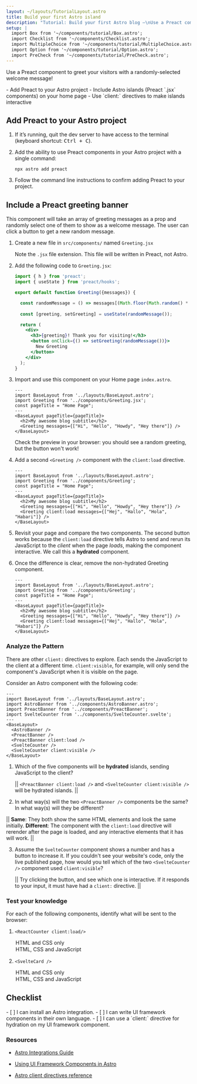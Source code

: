 ```yaml
---
layout: ~/layouts/TutorialLayout.astro
title: Build your first Astro island
description: "Tutorial: Build your first Astro blog —\nUse a Preact component to greet your visitors with a randomly-selected message"
setup: |
  import Box from '~/components/tutorial/Box.astro';
  import Checklist from '~/components/Checklist.astro';
  import MultipleChoice from '~/components/tutorial/MultipleChoice.astro';
  import Option from '~/components/tutorial/Option.astro';
  import PreCheck from '~/components/tutorial/PreCheck.astro';
---
```

 Use a Preact component to greet your visitors with a randomly-selected welcome message!

<PreCheck>
  - Add Preact to your Astro project
  - Include Astro islands (Preact `.jsx` components) on your home page
  - Use `client:` directives to make islands interactive
</PreCheck>

## Add Preact to your Astro project

1. If it’s running, quit the dev server to have access to the terminal (keyboard shortcut: <kbd>Ctrl + C</kbd>).

2. Add the ability to use Preact components in your Astro project with a single command:

    ```shell
    npx astro add preact
    ```

2. Follow the command line instructions to confirm adding Preact to your project.
 

## Include a Preact greeting banner

This component will take an array of greeting messages as a prop and randomly select one of them to show as a welcome message. The user can click a button to get a new random message.

1. Create a new file in `src/components/` named `Greeting.jsx`

    Note the `.jsx` file extension. This file will be written in Preact, not Astro.

2. Add the following code to `Greeting.jsx`:

    ```jsx title="src/components/Greeting.jsx"
    import { h } from 'preact';
    import { useState } from 'preact/hooks';

    export default function Greeting({messages}) {

      const randomMessage = () => messages[(Math.floor(Math.random() * messages.length))];
      
      const [greeting, setGreeting] = useState(randomMessage());

      return (
        <div> 
          <h3>{greeting}! Thank you for visiting!</h3>
          <button onClick={() => setGreeting(randomMessage())}>
            New Greeting
          </button>
        </div>
      );
    }
    ```

3. Import and use this component on your Home page `index.astro`.

    ```astro title="src/pages/index.astro" ins={3,8}
    ---
    import BaseLayout from '../layouts/BaseLayout.astro';
    import Greeting from '../components/Greeting.jsx';
    const pageTitle = "Home Page";
    ---
    <BaseLayout pageTitle={pageTitle}>
      <h2>My awesome blog subtitle</h2>
      <Greeting messages={["Hi", "Hello", "Howdy", "Hey there"]} />
    </BaseLayout>
    ```

    Check the preview in your browser: you should see a random greeting, but the button won't work!


4. Add a second `<Greeting />` component with the `client:load` directive.

    ```astro title="src/pages/index.astro" ins={9} "client:load"
    ---
    import BaseLayout from '../layouts/BaseLayout.astro';
    import Greeting from '../components/Greeting';
    const pageTitle = "Home Page";
    ---
    <BaseLayout pageTitle={pageTitle}>
      <h2>My awesome blog subtitle</h2>
      <Greeting messages={["Hi", "Hello", "Howdy", "Hey there"]} />
      <Greeting client:load messages={["Hej", "Hallo", "Hola", "Habari"]} />
    </BaseLayout>
    ```

  5. Revisit your page and compare the two components. The second button works because the `client:load` directive tells Astro to send and rerun its JavaScript to the _client_ when the page _loads_, making the component interactive. We call this a **hydrated** component.
  
  6. Once the difference is clear, remove the non-hydrated Greeting component.


      ```astro title="src/pages/index.astro" del={8} "client:load"
      ---
      import BaseLayout from '../layouts/BaseLayout.astro';
      import Greeting from '../components/Greeting';
      const pageTitle = "Home Page";
      ---
      <BaseLayout pageTitle={pageTitle}>
        <h2>My awesome blog subtitle</h2>
        <Greeting messages={["Hi", "Hello", "Howdy", "Hey there"]} />
        <Greeting client:load messages={["Hej", "Hallo", "Hola", "Habari"]} />
      </BaseLayout>
      ```

<Box icon="question-mark">

### Analyze the Pattern

There are other `client:` directives to explore. Each sends the JavaScript to the client at a different time. `client:visible`, for example, will only send the component's JavaScript when it is visible on the page.

Consider an Astro component with the following code:

```astro
---
import BaseLayout from '../layouts/BaseLayout.astro';
import AstroBanner from '../components/AstroBanner.astro';
import PreactBanner from '../components/PreactBanner';
import SvelteCounter from '../components/SvelteCounter.svelte';
---
<BaseLayout>
  <AstroBanner />
  <PreactBanner />
  <PreactBanner client:load />
  <SvelteCounter />
  <SvelteCounter client:visible />
</BaseLayout>
```

1. Which of the five components will be **hydrated** islands, sending JavaScript to the client?

    || `<PreactBanner client:load />` and `<SvelteCounter client:visible />` will be hydrated islands. ||

2. In what way(s) will the two `<PreactBanner />` components be the same? In what way(s) will they be different? 

  || **Same**: They both show the same HTML elements and look the same initially. **Different**: The component with the `client:load` directive will rerender after the page is loaded, and any interactive elements that it has will work. ||

3. Assume the `SvelteCounter` component shows a number and has a button to increase it. If you couldn't see your website's code, only the live published page, how would you tell which of the two `<SvelteCounter />` component used `client:visible`? 

    || Try clicking the button, and see which one is interactive. If it responds to your input, it must have had a `client:` directive. ||
</Box>



<Box icon="question-mark">

### Test your knowledge

For each of the following components, identify what will be sent to the browser:

1. `<ReactCounter client:load/>`

    <MultipleChoice>
      <Option>
        HTML and CSS only
      </Option>
      <Option isCorrect>
        HTML, CSS and JavaScript
      </Option>
    </MultipleChoice>

2. `<SvelteCard />`

    <MultipleChoice>
      <Option  isCorrect>
        HTML and CSS only
      </Option>
      <Option>
        HTML, CSS and JavaScript
      </Option>
    </MultipleChoice>
</Box>

<Box icon="check-list">

## Checklist

<Checklist>
- [ ] I can install an Astro integration.
- [ ] I can write UI framework components in their own language.
- [ ] I can use a `client:` directive for hydration on my UI framework component.
</Checklist>
</Box>

### Resources

- [Astro Integrations Guide](/en/guides/integrations-guide/)

- [Using UI Framework Components in Astro](/en/core-concepts/framework-components/#using-framework-components)

- [Astro client directives reference](/en/reference/directives-reference/#client-directives)
